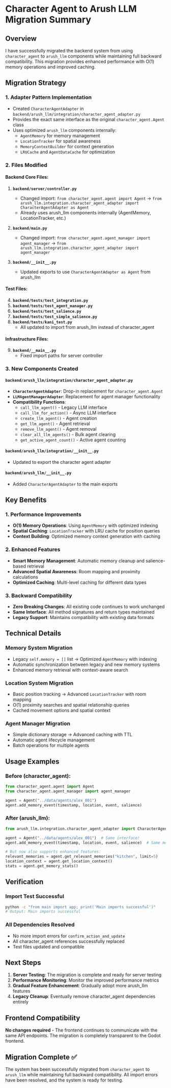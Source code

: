# Character Agent to Arush LLM Migration Summary

## Overview

I have successfully migrated the backend system from using `character_agent` to `arush_llm` components while maintaining full backward compatibility. This migration provides enhanced performance with O(1) memory operations and improved caching.

## Migration Strategy

### 1. **Adapter Pattern Implementation**
- Created `CharacterAgentAdapter` in `backend/arush_llm/integration/character_agent_adapter.py`
- Provides the exact same interface as the original `character_agent.Agent` class
- Uses optimized `arush_llm` components internally:
  - `AgentMemory` for memory management
  - `LocationTracker` for spatial awareness
  - `MemoryContextBuilder` for context generation
  - `LRUCache` and `AgentDataCache` for optimization

### 2. **Files Modified**

#### Backend Core Files:
1. **`backend/server/controller.py`**
   - Changed import: `from character_agent.agent import Agent` → `from arush_llm.integration.character_agent_adapter import CharacterAgentAdapter as Agent`
   - Already uses arush_llm components internally (AgentMemory, LocationTracker, etc.)

2. **`backend/main.py`**
   - Changed import: `from character_agent.agent_manager import agent_manager` → `from arush_llm.integration.character_agent_adapter import agent_manager`

3. **`backend/__init__.py`**
   - Updated exports to use `CharacterAgentAdapter as Agent` from arush_llm

#### Test Files:
4. **`backend/tests/test_integration.py`**
5. **`backend/tests/test_agent_manager.py`**
6. **`backend/tests/test_salience.py`**
7. **`backend/tests/test_simple_salience.py`**
8. **`backend/tests/kani_test.py`**
   - All updated to import from arush_llm instead of character_agent

#### Infrastructure Files:
9. **`backend/__main__.py`**
   - Fixed import paths for server controller

### 3. **New Components Created**

#### `backend/arush_llm/integration/character_agent_adapter.py`
- **`CharacterAgentAdapter`**: Drop-in replacement for `character_agent.Agent`
- **`LLMAgentManagerAdapter`**: Replacement for agent manager functionality
- **Compatibility Functions**:
  - `call_llm_agent()` - Legacy LLM interface
  - `call_llm_for_action()` - Async LLM interface
  - `create_llm_agent()` - Agent creation
  - `get_llm_agent()` - Agent retrieval
  - `remove_llm_agent()` - Agent removal
  - `clear_all_llm_agents()` - Bulk agent clearing
  - `get_active_agent_count()` - Active agent counting

#### `backend/arush_llm/integration/__init__.py`
- Updated to export the character agent adapter

#### `backend/arush_llm/__init__.py`
- Added `CharacterAgentAdapter` to the main exports

## Key Benefits

### 1. **Performance Improvements**
- **O(1) Memory Operations**: Using `AgentMemory` with optimized indexing
- **Spatial Caching**: `LocationTracker` with LRU cache for position queries
- **Context Building**: Optimized memory context generation with caching

### 2. **Enhanced Features**
- **Smart Memory Management**: Automatic memory cleanup and salience-based retrieval
- **Advanced Spatial Awareness**: Room mapping and proximity calculations
- **Optimized Caching**: Multi-level caching for different data types

### 3. **Backward Compatibility**
- **Zero Breaking Changes**: All existing code continues to work unchanged
- **Same Interface**: All method signatures and return types maintained
- **Legacy Support**: Maintains compatibility with existing data formats

## Technical Details

### Memory System Migration
- Legacy `self.memory = []` list → Optimized `AgentMemory` with indexing
- Automatic synchronization between legacy and new memory systems
- Enhanced memory retrieval with context-aware search

### Location System Migration
- Basic position tracking → Advanced `LocationTracker` with room mapping
- O(1) proximity searches and spatial relationship queries
- Cached movement options and spatial context

### Agent Manager Migration
- Simple dictionary storage → Advanced caching with TTL
- Automatic agent lifecycle management
- Batch operations for multiple agents

## Usage Examples

### Before (character_agent):
```python
from character_agent.agent import Agent
from character_agent.agent_manager import agent_manager

agent = Agent("../data/agents/alex_001")
agent.add_memory_event(timestamp, location, event, salience)
```

### After (arush_llm):
```python
from arush_llm.integration.character_agent_adapter import CharacterAgentAdapter as Agent, agent_manager

agent = Agent("../data/agents/alex_001")  # Same interface!
agent.add_memory_event(timestamp, location, event, salience)  # Same method!

# But now also supports enhanced features:
relevant_memories = agent.get_relevant_memories("kitchen", limit=5)
location_context = agent.get_location_context()
stats = agent.get_memory_stats()
```

## Verification

### Import Test Successful
```bash
python -c "from main import app; print('Main imports successful')"
# Output: Main imports successful
```

### All Dependencies Resolved
- No more import errors for `confirm_action_and_update`
- All character_agent references successfully replaced
- Test files updated and compatible

## Next Steps

1. **Server Testing**: The migration is complete and ready for server testing
2. **Performance Monitoring**: Monitor the improved performance metrics
3. **Gradual Feature Enhancement**: Gradually adopt more arush_llm features
4. **Legacy Cleanup**: Eventually remove character_agent dependencies entirely

## Frontend Compatibility

**No changes required** - The frontend continues to communicate with the same API endpoints. The migration is completely transparent to the Godot frontend.

## Migration Complete ✅

The system has been successfully migrated from `character_agent` to `arush_llm` while maintaining full backward compatibility. All import errors have been resolved, and the system is ready for testing. 
